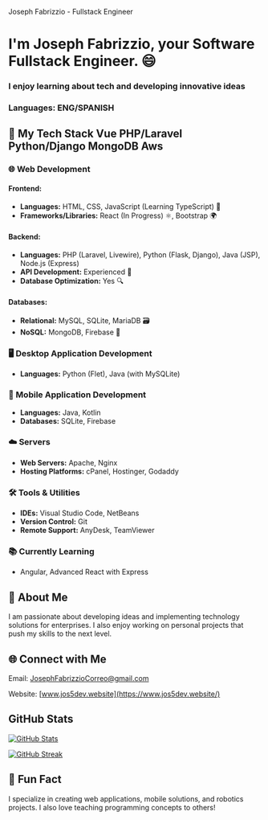   Joseph Fabrizzio - Fullstack Engineer

I'm Joseph Fabrizzio, your Software Fullstack Engineer. 😄
==========================================================

### I enjoy learning about tech and developing innovative ideas

### Languages: ENG/SPANISH

🚀 My Tech Stack Vue PHP/Laravel Python/Django MongoDB Aws
----------------

### 🌐 Web Development

#### Frontend:

*   **Languages:** HTML, CSS, JavaScript (Learning TypeScript) 🎨
*   **Frameworks/Libraries:** React (In Progress) ⚛️, Bootstrap 🌍

#### Backend:

*   **Languages:** PHP (Laravel, Livewire), Python (Flask, Django), Java (JSP), Node.js (Express)
*   **API Development:** Experienced 🚀
*   **Database Optimization:** Yes 🔍

#### Databases:

*   **Relational:** MySQL, SQLite, MariaDB 🗃️
*   **NoSQL:** MongoDB, Firebase 🏪

### 🖥️ Desktop Application Development

*   **Languages:** Python (Flet), Java (with MySQLite)

### 📱 Mobile Application Development

*   **Languages:** Java, Kotlin
*   **Databases:** SQLite, Firebase

### ☁️ Servers

*   **Web Servers:** Apache, Nginx
*   **Hosting Platforms:** cPanel, Hostinger, Godaddy

### 🛠️ Tools & Utilities

*   **IDEs:** Visual Studio Code, NetBeans
*   **Version Control:** Git
*   **Remote Support:** AnyDesk, TeamViewer

### 📚 Currently Learning

*   Angular, Advanced React with Express

🤔 About Me
-----------

I am passionate about developing ideas and implementing technology solutions for enterprises. I also enjoy working on personal projects that push my skills to the next level.

🌐 Connect with Me
------------------

Email: [JosephFabrizzioCorreo@gmail.com](mailto:JosephFabrizzioCorreo@gmail.com)

Website: [www.jos5dev.website](https://www.jos5dev.website/)

GitHub Stats
------------

[![GitHub Stats](https://github-readme-stats.vercel.app/api?username=JFabrizzio5&show_icons=true&theme=radical)](https://github.com/anuraghazra/github-readme-stats)

[![GitHub Streak](http://github-readme-streak-stats.herokuapp.com?user=JFabrizzio5&theme=radical&border_radius=20&locale=es&mode=weekly&card_width=500)](https://git.io/streak-stats)

🎯 Fun Fact
-----------

I specialize in creating web applications, mobile solutions, and robotics projects. I also love teaching programming concepts to others!
